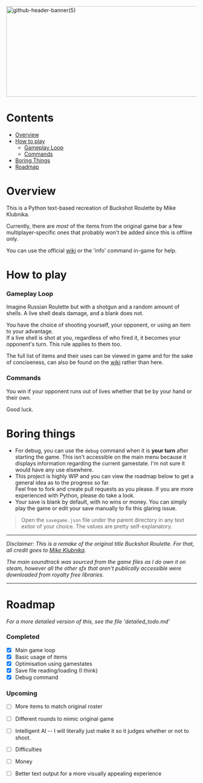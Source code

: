 <img width="1200" height="240" alt="github-header-banner(5)" src="https://github.com/user-attachments/assets/eb6ded4b-bb4a-44b8-ae63-b764a4d758fd" />

# Contents

- [Overview](#overview)
- [How to play](#how-to-play)
  - [Gameplay Loop](##gameplay-loop)
  - [Commands](##commands)
- [Boring Things](#boring-things)
- [Roadmap](#roadmap)

# Overview

This is a Python text-based recreation of Buckshot Roulette by Mike Klubnika. <br/>

Currently, there are *most* of the items from the original game bar a few multiplayer-specific ones that probably won't be added since this is offline only. 

You can use the official [wiki](https://buckshot-roulette.fandom.com/wiki/Buckshot_Roulette_Wiki) or the 'info' command in-game for help.

# How to play

### Gameplay Loop

Imagine Russian Roulette but with a shotgun and a random amount of shells. A live shell deals damage, and a blank does not.

You have the choice of shooting yourself, your opponent, or using an item to your advantage.<br/>
If a live shell is shot at you, regardless of who fired it, it becomes your opponent's turn. This rule applies to them too.

The full list of items and their uses can be viewed in game and for the sake of conciseness, can also be found on the [wiki](https://buckshot-roulette.fandom.com/wiki/Category:Items) rather than here.

### Commands

You win if your opponent runs out of lives whether that be by your hand or their own.

Good luck.

# Boring things

- For debug, you can use the `debug` command when it is **your turn** after starting the game. This isn't accessible on the main menu because it displays information regarding the current gamestate. I'm not sure it would have any use elsewhere.
- This project is highly WIP and you can view the roadmap below to get a general idea as to the progress so far. <br/>
Feel free to fork and create pull requests as you please. If you are more experienced with Python, please do take a look. <br/>
- Your save is blank by default, with no wins or money. You can simply play the game or edit your save manually to fix this glaring issue.

> Open the `savegame.json` file under the parent directory in any text exitor of your choice. The values are pretty self-explanatory.

------

*Disclaimer: This is a remake of the original title Buckshot Roulette. For that, all credit goes to [Mike Klubnika](https://mikeklubnika.com/).*

*The main soundtrack was sourced from the game files as I do own it on steam, however all the other sfx that aren't publically accessible were downloaded from royalty free libraries.*
<br/>

------

# Roadmap
*For a more detailed version of this, see the file 'detailed_todo.md'*


### Completed

- [x] Main game loop
- [x] Basic usage of items
- [x] Optimisation using gamestates
- [x] Save file reading/loading (I think)
- [X] Debug command

### Upcoming

- [ ] More items to match original roster
- [ ] Different rounds to mimic original game
- [ ] Intelligent AI -- I will literally just make it so it judges whether or not to shoot.
- [ ] Difficulties
- [ ] Money
- [ ] Better text output for a more visually appealing experience


